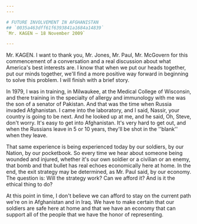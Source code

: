 ```yaml
---
---

# FUTURE INVOLVEMENT IN AFGHANISTAN
## `0035a463dff61f6393841a1684a14839`
`Mr. KAGEN — 18 November 2009`

---
```



Mr. KAGEN. I want to thank you, Mr. Jones, Mr. Paul, Mr. McGovern for 
this commencement of a conversation and a real discussion about what 
America's best interests are. I know that when we put our heads 
together, put our minds together, we'll find a more positive way 
forward in beginning to solve this problem. I will finish with a brief 
story.

In 1979, I was in training, in Milwaukee, at the Medical College of 
Wisconsin, and there training in the specialty of allergy and 
immunology with me was the son of a senator of Pakistan. And that was 
the time when Russia invaded Afghanistan. I came into the laboratory, 
and I said, Nassir, your country is going to be next. And he looked up 
at me, and he said, Oh, Steve, don't worry. It's easy to get into 
Afghanistan. It's very hard to get out, and when the Russians leave in 
5 or 10 years, they'll be shot in the ''blank'' when they leave.

That same experience is being experienced today by our soldiers, by 
our Nation, by our pocketbook. So every time we hear about someone 
being wounded and injured, whether it's our own soldier or a civilian 
or an enemy, that bomb and that bullet has real echoes economically 
here at home. In the end, the exit strategy may be determined, as Mr. 
Paul said, by our economy. The question is: Will the strategy work? Can 
we afford it? And is it the ethical thing to do?

At this point in time, I don't believe we can afford to stay on the 
current path we're on in Afghanistan and in Iraq. We have to make 
certain that our soldiers are safe here at home and that we have an 
economy that can support all of the people that we have the honor of 
representing.
